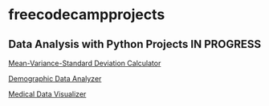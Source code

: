 # freecodecampprojects

## Data Analysis with Python Projects IN PROGRESS
[Mean-Variance-Standard Deviation Calculator](mean_var_std.py)


[Demographic Data Analyzer](demographic_data)


[Medical Data Visualizer](medical_data_visualizer.py)
